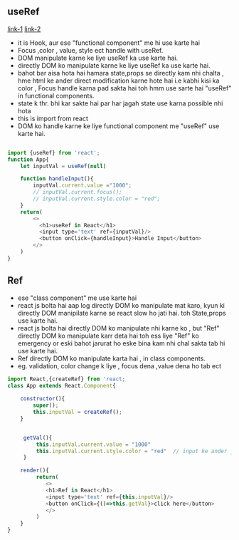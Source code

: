 ## useRef 
[link-1](https://www.youtube.com/watch?v=86EkZzXyScQ&t=45s)
[link-2](https://www.youtube.com/watch?v=nX9ShZo0COc)
- it is Hook, aur ese "functional component" me hi use karte hai
- Focus ,color , value, style ect handle with useRef.
- DOM manipulate karne ke liye useRef ka use karte hai.
- directly DOM ko manipulate karne ke liye useRef ka use karte hai.
- bahot bar aisa hota hai hamara state,props se directly kam nhi chalta , hme html ke ander direct modification karne hote hai i.e kabhi kisi ka color , Focus handle karna pad sakta hai toh hmm use sarte hai "useRef" in functional components.
- state k thr. bhi kar sakte hai par har jagah state use karna possible nhi hota 
- this is import from react
- DOM ko handle karne ke liye functional component me "useRef" use karte hai.

```js

import {useRef} from 'react';
function App{
    let inputVal = useRef(null)

    function handleInput(){
        inputVal.current.value ="1000";
        // inputVal.current.focus();
        // inputVal.current.style.color = "red";
    }
    return(
        <>
          <h1>useRef in React</h1>
          <input type='text' ref={inputVal}/>
          <button onClick={handleInput}>Handle Input</button>
        </>
    )
}

```


## Ref
- ese "class component" me use karte hai
- react js bolta hai aap log directly DOM ko manipulate mat karo, kyun ki directly DOM manipilate karne se react slow ho jati hai. toh State,props use karte hai.
- react js bolta hai directly DOM ko manipulate nhi karne ko , but "Ref" directly DOM ko manipulate karr deta hai toh ess liye "Ref" ko emergency or eski bahot jarurat ho eske bina kam nhi chal sakta tab hi use karte hai. 
- Ref directly DOM ko manipulate karta hai , in class components.
- eg. validation, color change k liye , focus dena ,value dena ho tab ect

```js
import React,{createRef} from 'react;
class App extends React.Component{
    
    constructor(){
        super();
        this.inputVal = createRef();
    }


     getVal(){
         this.inputVal.current.value = "1000"
         this.inputVal.current.style.color = "red"  // input ke ander jo hai red me dikhayega
     }

    render(){
         return(
            <>
            <h1>Ref in React</h1>
            <input type='text' ref={this.inputVal}/>
            <button onClick={()=>this.getVal}>click here</button>
            </>
         )
    }
}

```